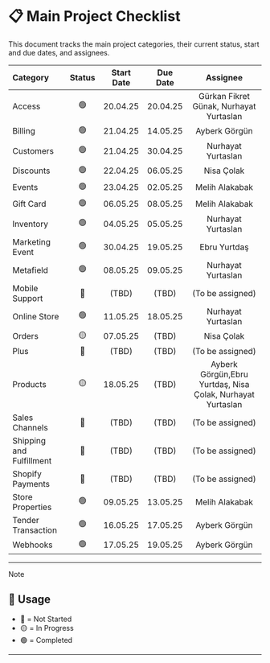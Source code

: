 # 📋 Main Project Checklist

This document tracks the main project categories, their current status, start and due dates, and assignees.

| Category                  | Status | Start Date | Due Date | Assignee           |
|:---------------------------|:------:|:----------:|:--------:|:------------------:|
| Access                     | 🟢      | 20.04.25     | 20.04.25    | Gürkan Fikret Günak, Nurhayat Yurtaslan  |
| Billing                    | 🟢      | 21.04.25      | 14.05.25    | Ayberk Görgün  |
| Customers                  | 🟢      | 21.04.25      | 30.04.25    | Nurhayat Yurtaslan   |
| Discounts                  | 🟢      | 22.04.25     | 06.05.25    | Nisa Çolak   |
| Events                     | 🟢      | 23.04.25      | 02.05.25    | Melih Alakabak   |
| Gift Card                  | 🟢      | 06.05.25      | 08.05.25    | Melih Alakabak  |
| Inventory                  | 🟢      | 04.05.25      | 05.05.25    | Nurhayat Yurtaslan   |
| Marketing Event            | 🟢      | 30.04.25      | 19.05.25    | Ebru Yurtdaş   |
| Metafield                  | 🟢      | 08.05.25      | 09.05.25    | Nurhayat Yurtaslan   |
| Mobile Support             | 🔴      | (TBD)      | (TBD)    | (To be assigned)   |
| Online Store               | 🟢      | 11.05.25      | 18.05.25    | Nurhayat Yurtaslan   |
| Orders                     | 🟡      | 07.05.25      | (TBD)    |  Nisa Çolak  |
| Plus                       | 🔴      | (TBD)      | (TBD)    |  (To be assigned)   |
| Products                   | 🟡      | 18.05.25      | (TBD)    | Ayberk Görgün,Ebru Yurtdaş, Nisa Çolak, Nurhayat Yurtaslan   |
| Sales Channels             | 🔴      | (TBD)      | (TBD)    | (To be assigned)   |
| Shipping and Fulfillment   | 🔴      | (TBD)      | (TBD)    | (To be assigned)   |
| Shopify Payments           | 🔴      | (TBD)      | (TBD)    | (To be assigned)   |
| Store Properties           | 🟢      | 09.05.25      | 13.05.25    | Melih Alakabak   |
| Tender Transaction         | 🟢      | 16.05.25      | 17.05.25    | Ayberk Görgün   |
| Webhooks                   | 🟢      | 17.05.25      | 19.05.25    | Ayberk Görgün   |

---

> [!NOTE]
> ## 📌 Usage
> 
> - 🔴 = Not Started
> - 🟡 = In Progress
> - 🟢 = Completed
---

